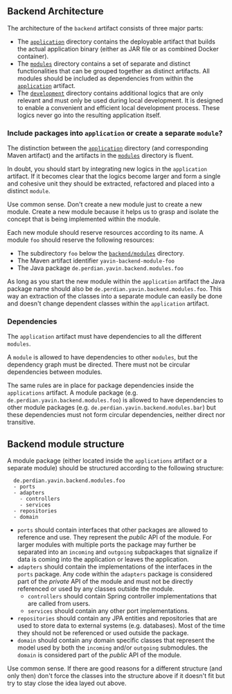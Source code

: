 ## Backend Architecture

The architecture of the `backend` artifact consists of three major parts:

- The [`application`](application/) directory contains the deployable artifact that builds the actual application binary (either as JAR file or as combined Docker container).
- The [`modules`](modules/) directory contains a set of separate and distinct functionalities that can be grouped together as distinct artifacts. All modules should be included as dependencies from within the [`application`](application/) artifact.
- The [`development`](development/) directory contains additional logics that are only relevant and must only be used during local development. It is designed to enable a convenient and efficient local development process. These logics never go into the resulting application itself.

### Include packages into `application` or create a separate `module`?

The distinction between the [`application`](application/) directory (and corresponding Maven artifact) and the artifacts in the [`modules`](modules/) directory is fluent.

In doubt, you should start by integrating new logics in the `application` artifact. If it becomes clear that the logics become larger and form a single and cohesive unit they should be extracted, refactored and placed into a distinct `module`.

Use common sense. Don't create a new module just to create a new module. Create a new module because it helps us to grasp and isolate the concept that is being implemented within the module.

Each new module should reserve resources according to its name. A module `foo` should reserve the following resources:

- The subdirectory `foo` below the [`backend/modules`](modules/) directory.
- The Maven artifact identifier `yavin-backend-module-foo`
- The Java package `de.perdian.yavin.backend.modules.foo`

As long as you start the new module within the `application` artifact the Java package name should also be `de.perdian.yavin.backend.modules.foo`. This way an extraction of the classes into a separate module can easily be done and doesn't change dependent classes within the `application` artifact.

### Dependencies

The `application` artifact must have dependencies to all the different `modules`.

A `module` is allowed to have dependencies to other `modules`, but the dependency graph must be directed. There must not be circular dependencies between modules.

The same rules are in place for package dependencies inside the `applications` artifact. A module package (e.g. `de.perdian.yavin.backend.modules.foo`) is allowed to have dependencies to other module packages (e.g. `de.perdian.yavin.backend.modules.bar`) but these dependencies must not form circular dependencies, neither direct nor transitive.

## Backend module structure

A module package (either located inside the `applications` artifact or a separate module) should be structured according to the following structure:

```
  de.perdian.yavin.backend.modules.foo
  - ports
  - adapters
    - controllers
    - services
  - repositories
  - domain
```

- `ports` should contain interfaces that other packages are allowed to reference and use. They represent the *public* API of the module. For larger modules with multiple ports the package may further be separated into an `incoming` and `outgoing` subpackages that signalize if data is coming into the application or leaves the application.
- `adapters` should contain the implementations of the interfaces in the `ports` package. Any code within the `adapters` package is considered part of the *private* API of the module and must not be directly referenced or used by any classes outside the module.
    - `controllers` should contain Spring controller implementations that are called from users.
    - `services` should contain any other port implementations.
- `repositories` should contain any JPA entities and repositories that are used to store data to external systems (e.g. databases). Most of the time they should not be referenced or used outside the package.
- `domain` should contain any domain specific classes that represent the model used by both the `incoming` and/or `outgoing` submodules. the `domain` is considered part of the *public* API of the module.

Use common sense. If there are good reasons for a different structure (and only then) don't force the classes into the structure above if it doesn't fit but try to stay close the idea layed out above.
